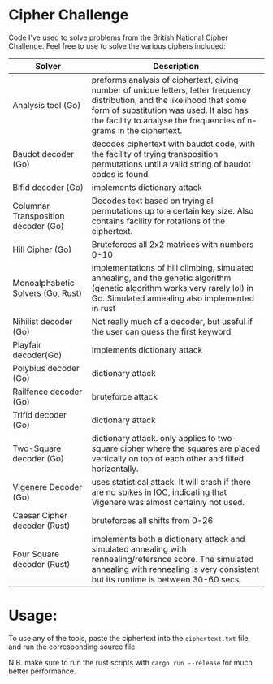# Cipher Challenge
Code I've used to solve problems from the British National Cipher Challenge. Feel free to use to solve the various ciphers included:

| Solver                              | Description                                                                                                                                                                                                                                    |
|-------------------------------------|------------------------------------------------------------------------------------------------------------------------------------------------------------------------------------------------------------------------------------------------|
| Analysis tool (Go)                  | preforms analysis of ciphertext, giving number of unique letters, letter frequency distribution, and the likelihood that some form of substitution was used. It also has the facility to analyse the frequencies of n-grams in the ciphertext. |
| Baudot decoder (Go)                 | decodes ciphertext with baudot code, with the facility of trying transposition permutations until a valid string of baudot codes is found.                                                                                                     |
| Bifid decoder (Go)                  | implements dictionary attack                                                                                                                                                                                                                   |
| Columnar Transposition decoder (Go) | Decodes text based on trying all permutations up to a certain key size. Also contains facility for rotations of the ciphertext.                                                                                                                |
| Hill Cipher (Go)                    | Bruteforces all 2x2 matrices with numbers 0-10                                                                                                                                                                                                 |
| Monoalphabetic Solvers (Go, Rust)   | implementations of hill climbing, simulated annealing, and the genetic algorithm (genetic algorithm works very rarely lol) in Go. Simulated annealing also implemented in rust                                                                 |
| Nihilist decoder (Go)               | Not really much of a decoder, but useful if the user can guess the first keyword                                                                                                                                                               |
| Playfair decoder(Go)                | Implements dictionary attack                                                                                                                                                                                                                   |
| Polybius decoder (Go)               | dictionary attack                                                                                                                                                                                                                              |
| Railfence decoder (Go)              | bruteforce attack                                                                                                                                                                                                                              |
| Trifid decoder (Go)                 | dictionary attack                                                                                                                                                                                                                              |
| Two-Square decoder (Go)             | dictionary attack. only applies to two-square cipher where the squares are placed vertically on top of each other and filled horizontally.                                                                                                     |
| Vigenere Decoder (Go)               | uses statistical attack. It will crash if there are no spikes in IOC, indicating that Vigenere was almost certainly not used.                                                                                                                  |
| Caesar Cipher decoder (Rust)        | bruteforces all shifts from 0-26                                 |
| Four Square decoder (Rust)          | implements both a dictionary attack and simulated annealing with rennealing/refersnce score. The simulated annealing with rennealing is very consistent but its runtime is between 30-60 secs.                                                                 |




# Usage: 
To use any of the tools, paste the ciphertext into the ```ciphertext.txt``` file, and run the corresponding source file.

N.B. make sure to run the rust scripts with ```cargo run --release``` for much better performance.
